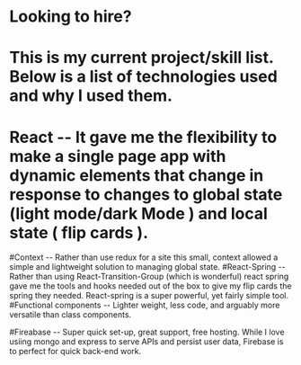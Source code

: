 # Looking to hire?

# This is my current project/skill list. Below is a list of technologies used and why I used them.

# React -- It gave me the flexibility to make a single page app with dynamic elements that change in response to changes to global state (light mode/dark Mode ) and local state ( flip cards ).
  #Context -- Rather than use redux for a site this small,  context allowed a simple and lightweight solution to managing global state.
  #React-Spring -- Rather than using React-Transition-Group (which is wonderful) react spring gave me the tools and hooks needed out of the box to give my flip cards the spring they needed. React-spring is a super powerful, yet fairly simple tool.
  #Functional components -- Lighter weight, less code, and arguably more versatile than class components.
  
#Fireabase -- Super quick set-up, great support, free hosting. While I love usiing mongo and express to serve APIs and persist user data, Firebase is to perfect for quick back-end work.
